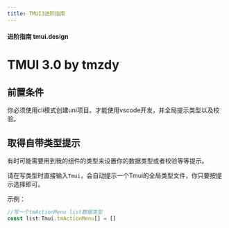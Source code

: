 ```yaml
---
title: TMUI3进阶指南
---
```


#### 进阶指南 tmui.design

# TMUI 3.0 by tmzdy

## 前置条件
你必须使用cli模式创建uni项目。才能使用vscode开发，并全局提示类型以及校验。

## 取得自带类型提示
有时可能需要用到我的组件的类型来设置你的数据类型或者校验等等提示。

请在写类型时直接输入```Tmui```，会自动提示一个Tmui的全局类型文件，你只要按提示选择即可。

示例：
```ts
//写一个tmActionMenu list数据类型
const list:Tmui.tmActionMenu[] = []
```